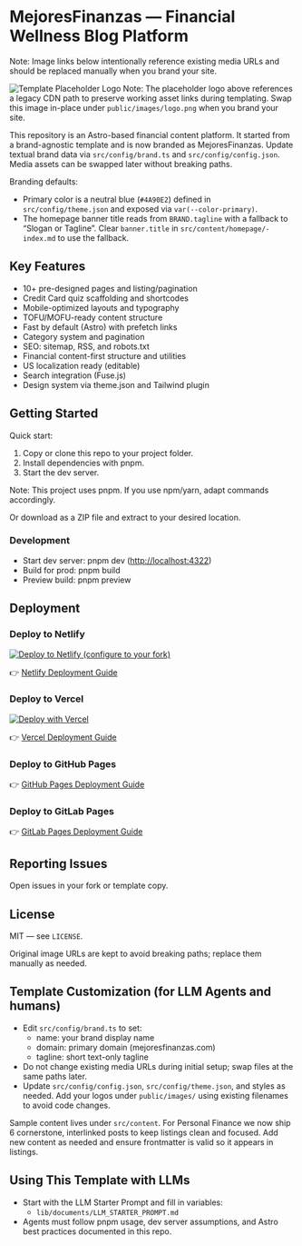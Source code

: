 # MejoresFinanzas — Financial Wellness Blog Platform

Note: Image links below intentionally reference existing media URLs and should be replaced manually when you brand your site.

![Template Placeholder Logo](https://media.topfinanzas.com/budgetbee/images/logo.png)
Note: The placeholder logo above references a legacy CDN path to preserve working asset links during templating. Swap this image in-place under `public/images/logo.png` when you brand your site.

This repository is an Astro-based financial content platform. It started from a brand-agnostic template and is now branded as MejoresFinanzas. Update textual brand data via `src/config/brand.ts` and `src/config/config.json`. Media assets can be swapped later without breaking paths.

Branding defaults:

- Primary color is a neutral blue (`#4A90E2`) defined in `src/config/theme.json` and exposed via `var(--color-primary)`.
- The homepage banner title reads from `BRAND.tagline` with a fallback to “Slogan or Tagline”. Clear `banner.title` in `src/content/homepage/-index.md` to use the fallback.

## Key Features

- 10+ pre-designed pages and listing/pagination
- Credit Card quiz scaffolding and shortcodes
- Mobile-optimized layouts and typography
- TOFU/MOFU-ready content structure
- Fast by default (Astro) with prefetch links
- Category system and pagination
- SEO: sitemap, RSS, and robots.txt
- Financial content-first structure and utilities
- US localization ready (editable)
- Search integration (Fuse.js)
- Design system via theme.json and Tailwind plugin

## Getting Started

Quick start:

1. Copy or clone this repo to your project folder.
2. Install dependencies with pnpm.
3. Start the dev server.

Note: This project uses pnpm. If you use npm/yarn, adapt commands accordingly.

Or download as a ZIP file and extract to your desired location.

### Development

- Start dev server: pnpm dev (<http://localhost:4322>)
- Build for prod: pnpm build
- Preview build: pnpm preview

## Deployment

### Deploy to Netlify

<a href="#" target="_blank"><img src="https://www.netlify.com/img/deploy/button.svg" alt="Deploy to Netlify (configure to your fork)"></a>

👉 [Netlify Deployment Guide](https://docs.netlify.com/site-deploys/create-deploys/)

### Deploy to Vercel

[![Deploy with Vercel](https://vercel.com/button)](https://vercel.com/new)

👉 [Vercel Deployment Guide](https://vercel.com/docs)

### Deploy to GitHub Pages

👉 [GitHub Pages Deployment Guide](https://docs.astro.build/en/guides/deploy/github/)

### Deploy to GitLab Pages

👉 [GitLab Pages Deployment Guide](https://docs.astro.build/en/guides/deploy/gitlab/)

## Reporting Issues

Open issues in your fork or template copy.

## License

MIT — see `LICENSE`.

Original image URLs are kept to avoid breaking paths; replace them manually as needed.

## Template Customization (for LLM Agents and humans)

- Edit `src/config/brand.ts` to set:
  - name: your brand display name
  - domain: primary domain (mejoresfinanzas.com)
  - tagline: short text-only tagline
- Do not change existing media URLs during initial setup; swap files at the same paths later.
- Update `src/config/config.json`, `src/config/theme.json`, and styles as needed. Add your logos under `public/images/` using existing filenames to avoid code changes.

Sample content lives under `src/content`. For Personal Finance we now ship 6 cornerstone, interlinked posts to keep listings clean and focused. Add new content as needed and ensure frontmatter is valid so it appears in listings.

## Using This Template with LLMs

- Start with the LLM Starter Prompt and fill in variables:
  - `lib/documents/LLM_STARTER_PROMPT.md`
- Agents must follow pnpm usage, dev server assumptions, and Astro best practices documented in this repo.

